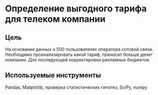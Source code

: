 # Определение выгодного тарифа для телеком компании

## Цель
На основании данных о 500 пользователях оператора сотовой связи. Необходимо проанализировать какой тариф, приносит больше денег компании. Для последующей корректировки рекламных бюджетов.

## Используемые инструменты
Pandas, Matplotlib, проверка статистических гипотез, SciPy, numpy
